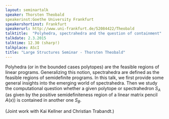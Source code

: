 ```yaml
---
layout: seminartalk
speaker: Thorsten Theobald
speakerinst:Goethe University Frankfurt 
speakershortinst: Frankfurt 
speakerurl: http://www.uni-frankfurt.de/52084422/Theobald
talktitle:  "Polyhedra, spectrahedra and the question of containment"
talkdate: 2.3.2015
talktime: 12.30 (sharp!)
talkplace: AScI
title: "Large Structures Seminar - Thorsten Theobald"
---
```


Polyhedra (or in the bounded cases polytopes) are the
feasible regions of linear programs. Generalizing this
notion, spectrahedra are defined as the feasible regions
of semidefinite programs.
In this talk, we first provide some general insights into
the emerging world of spectrahedra. Then we study the
computational question whether a given polytope or spectrahedron
$S_A$ (as given by the positive semidefiniteness region
of a linear matrix pencil $A(x)$) is contained in another
one $S_B$.

(Joint work with Kai Kellner and Christian Trabandt.)
